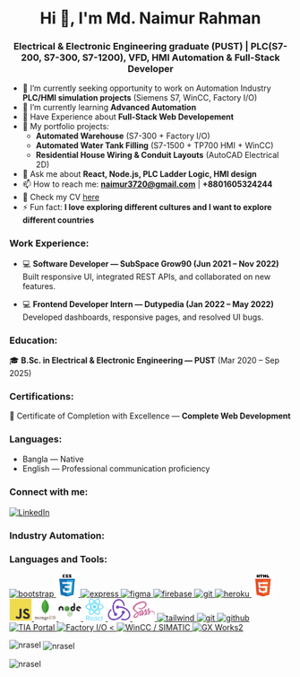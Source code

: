 <h1 align="center">Hi 👋, I'm Md. Naimur Rahman</h1>
<h3 align="center">Electrical & Electronic Engineering graduate (PUST) | PLC(S7-200, S7-300, S7-1200), VFD, HMI Automation & Full-Stack Developer</h3>



- 🔭 I’m currently seeking opportunity to work on Automation Industry **PLC/HMI simulation projects** (Siemens S7, WinCC, Factory I/O)  
- 🌱 I’m currently learning **Advanced Automation**
- 🌱 Have Experience about **Full-Stack Web Developement**  
- 🧰 My portfolio projects:  
   - **Automated Warehouse** (S7-300 + Factory I/O)  
   - **Automated Water Tank Filling** (S7-1500 + TP700 HMI + WinCC)  
   - **Residential House Wiring & Conduit Layouts** (AutoCAD Electrical 2D)  
- 💬 Ask me about **React, Node.js, PLC Ladder Logic, HMI design**  
- 📫 How to reach me: **naimur3720@gmail.com** | **+8801605324244**  
- 📄 Check my CV [here](https://drive.google.com/file/d/11S90OWwvf_vOgLYJC8kVas5K-u5ow8id/view?usp=sharing)  
- ⚡ Fun fact: **I love exploring different cultures and I want to explore different countries**  

<h3 align="left">Work Experience:</h3>

- 💻 **Software Developer — SubSpace Grow90 (Jun 2021 – Nov 2022)**  
  Built responsive UI, integrated REST APIs, and collaborated on new features.  

- 💻 **Frontend Developer Intern — Dutypedia (Jan 2022 – May 2022)**  
  Developed dashboards, responsive pages, and resolved UI bugs.  

<h3 align="left">Education:</h3>

🎓 **B.Sc. in Electrical & Electronic Engineering — PUST** (Mar 2020 – Sep 2025) 

<h3 align="left">Certifications:</h3>

🏅 Certificate of Completion with Excellence — **Complete Web Development**

<h3 align="left">Languages:</h3>

- Bangla — Native  
- English — Professional communication proficiency  

<h3 align="left">Connect with me:</h3>
<p align="left">
  <a href="https://www.linkedin.com/in/naimurrh/" target="_blank">
    <img align="center" src="https://raw.githubusercontent.com/rahuldkjain/github-profile-readme-generator/master/src/images/icons/Social/linked-in-alt.svg" alt="LinkedIn" height="30" width="40" />
  </a>
</p>


<h3 align="left">Industry Automation:</h3>



<h3 align="left">Languages and Tools:</h3>


<p align="left"> <a href="https://getbootstrap.com" target="_blank" rel="noreferrer"> <img src="https://upload.wikimedia.org/wikipedia/commons/b/b2/Bootstrap_logo.svg" alt="bootstrap" width="40" height="40"/> </a> <a href="https://www.w3schools.com/css/" target="_blank" rel="noreferrer"> <img src="https://raw.githubusercontent.com/devicons/devicon/master/icons/css3/css3-original-wordmark.svg" alt="css3" width="40" height="40"/> </a> <a href="https://expressjs.com" target="_blank" rel="noreferrer"> <img src="https://w7.pngwing.com/pngs/925/447/png-transparent-express-js-node-js-javascript-mongodb-node-js-text-trademark-logo-thumbnail.png" alt="express" width="40" height="40"/> </a> <a href="https://www.figma.com/" target="_blank" rel="noreferrer"> <img src="https://www.vectorlogo.zone/logos/figma/figma-icon.svg" alt="figma" width="40" height="40"/> </a> <a href="https://firebase.google.com/" target="_blank" rel="noreferrer"> <img src="https://www.vectorlogo.zone/logos/firebase/firebase-icon.svg" alt="firebase" width="40" height="40"/> </a> <a href="https://git-scm.com/" target="_blank" rel="noreferrer"> <img src="https://www.vectorlogo.zone/logos/git-scm/git-scm-icon.svg" alt="git" width="40" height="40"/> </a> <a href="https://heroku.com" target="_blank" rel="noreferrer"> <img src="https://www.vectorlogo.zone/logos/heroku/heroku-icon.svg" alt="heroku" width="40" height="40"/> </a> <a href="https://www.w3.org/html/" target="_blank" rel="noreferrer"> <img src="https://raw.githubusercontent.com/devicons/devicon/master/icons/html5/html5-original-wordmark.svg" alt="html5" width="40" height="40"/> </a> <a href="https://developer.mozilla.org/en-US/docs/Web/JavaScript" target="_blank" rel="noreferrer"> <img src="https://raw.githubusercontent.com/devicons/devicon/master/icons/javascript/javascript-original.svg" alt="javascript" width="40" height="40"/> </a> <a href="https://www.mongodb.com/" target="_blank" rel="noreferrer"> <img src="https://raw.githubusercontent.com/devicons/devicon/master/icons/mongodb/mongodb-original-wordmark.svg" alt="mongodb" width="40" height="40"/> </a> <a href="https://nodejs.org" target="_blank" rel="noreferrer"> <img src="https://raw.githubusercontent.com/devicons/devicon/master/icons/nodejs/nodejs-original-wordmark.svg" alt="nodejs" width="40" height="40"/> </a> <a href="https://reactjs.org/" target="_blank" rel="noreferrer"> <img src="https://raw.githubusercontent.com/devicons/devicon/master/icons/react/react-original-wordmark.svg" alt="react" width="40" height="40"/> </a> <a href="https://redux.js.org" target="_blank" rel="noreferrer"> <img src="https://raw.githubusercontent.com/devicons/devicon/master/icons/redux/redux-original.svg" alt="redux" width="40" height="40"/> </a> <a href="https://sass-lang.com" target="_blank" rel="noreferrer"> <img src="https://raw.githubusercontent.com/devicons/devicon/master/icons/sass/sass-original.svg" alt="sass" width="40" height="40"/> </a> <a href="https://tailwindcss.com/" target="_blank" rel="noreferrer"> <img src="https://www.vectorlogo.zone/logos/tailwindcss/tailwindcss-icon.svg" alt="tailwind" width="40" height="40"/> </a>   <a href="https://git-scm.com/" target="_blank" rel="noreferrer">
    <img src="https://www.vectorlogo.zone/logos/git-scm/git-scm-icon.svg" alt="git" width="40" height="40"/>
  </a>
  <!-- GitHub -->
  <a href="https://upload.wikimedia.org/wikipedia/commons/thumb/a/ae/Github-desktop-logo-symbol.svg/2048px-Github-desktop-logo-symbol.svg.png" target="_blank" rel="noreferrer">
    <img src="https://upload.wikimedia.org/wikipedia/commons/thumb/a/ae/Github-desktop-logo-symbol.svg/2048px-Github-desktop-logo-symbol.svg.png" alt="github" width="40" height="40"/>
  </a> <a href="https://innovesys.com/wp-content/uploads/2024/05/TIA-Portal.jpg" target="_blank" rel="noreferrer">
    <img src="https://innovesys.com/wp-content/uploads/2024/05/TIA-Portal.jpg" alt="TIA Portal" width="40" height="40"/>
  </a>
  <!-- Factory I/O -->
  <a href="https://encrypted-tbn0.gstatic.com/images?q=tbn:ANd9GcQLrNP4mJTT_0Hl3YJMBPKrCgZFjhiOeIRm3Q&s" target="_blank" rel="noreferrer">
   <img src="https://encrypted-tbn0.gstatic.com/images?q=tbn:ANd9GcQLrNP4mJTT_0Hl3YJMBPKrCgZFjhiOeIRm3Q&s" alt="Factory I/O" width="40" height="40"/>
  </a>
  <!-- WinCC / SIMATIC -->
  <a href="https://5.imimg.com/data5/SELLER/Default/2025/6/515572045/MH/IK/IN/86343204/3d-1427-1-jpg.jpg" target="_blank" rel="noreferrer">
    < <img src="https://5.imimg.com/data5/SELLER/Default/2025/6/515572045/MH/IK/IN/86343204/3d-1427-1-jpg.jpg" alt="WinCC / SIMATIC" width="40" height="40"/>
  </a>
  <!-- GX Works2 (Mitsubishi) -->
  <a href="https://www.mitsubishielectric.co.id/media/upload/gellery/GX%20Works2sbZRPaL6974d75Z.jpg" target="_blank" rel="noreferrer">
    <img src="https://www.mitsubishielectric.co.id/media/upload/gellery/GX%20Works2sbZRPaL6974d75Z.jpg" alt="GX Works2" width="40" height="40"/>
  </a> </p>




<p><img align="left" src="https://github-readme-stats.vercel.app/api/top-langs?username=nrasel&show_icons=true&locale=en&layout=compact" alt="nrasel" /></p>

<p>&nbsp;<img align="center" src="https://github-readme-stats.vercel.app/api?username=nrasel&show_icons=true&locale=en" alt="nrasel" /></p>

<p><img align="center" src="https://github-readme-streak-stats.herokuapp.com/?user=nrasel&" alt="nrasel" /></p>
